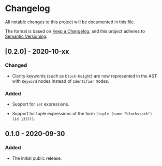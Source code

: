 # Changelog

All notable changes to this project will be documented in this file.

The format is based on [Keep a Changelog](https://keepachangelog.com/en/1.0.0/),
and this project adheres to [Semantic Versioning](https://semver.org/spec/v2.0.0.html).

## [0.2.0] - 2020-10-xx

### Changed

- Clarity keywords (such as `block-height`) are now represented in the AST
  with `Keyword` nodes instead of `Identifier` nodes.

### Added

- Support for `let` expressions.

- Support for tuple expressions of the form `(tuple (name "blockstack") (id 1337))`.

## 0.1.0 - 2020-09-30

### Added

- The initial public release.

[0.1.1]: https://github.com/weavery/clarity.ml/compare/0.1.0...0.2.0
